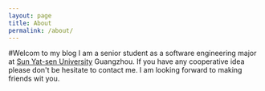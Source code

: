 ```yaml
---
layout: page
title: About
permalink: /about/
---
```


#Welcom to my blog
I am a senior student as a software engineering major at [Sun Yat-sen University](http://sysu.edu.cn) Guangzhou. If you have any cooperative idea please don\'t  be hesitate to contact me. I am looking forward to making friends wit you.
